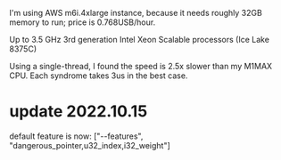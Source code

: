 
I'm using AWS m6i.4xlarge instance, because it needs roughly 32GB memory to run; price is 0.768USB/hour.

Up to 3.5 GHz 3rd generation Intel Xeon Scalable processors (Ice Lake 8375C)

Using a single-thread, I found the speed is 2.5x slower than my M1MAX CPU. Each syndrome takes 3us in the best case.

# update 2022.10.15

default feature is now: ["--features", "dangerous_pointer,u32_index,i32_weight"]
